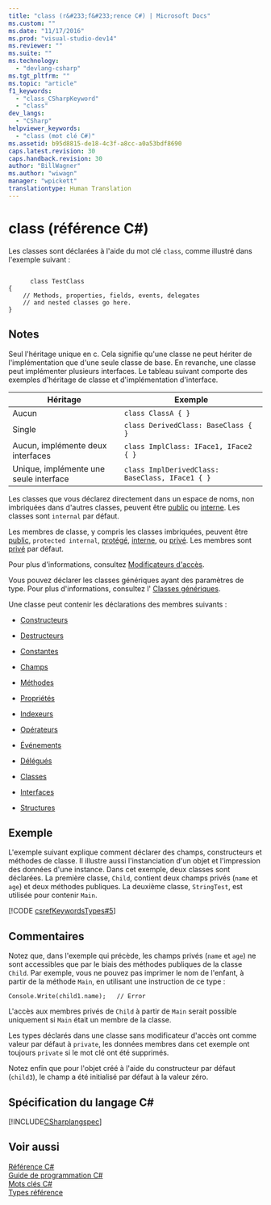 ```yaml
---
title: "class (r&#233;f&#233;rence C#) | Microsoft Docs"
ms.custom: ""
ms.date: "11/17/2016"
ms.prod: "visual-studio-dev14"
ms.reviewer: ""
ms.suite: ""
ms.technology: 
  - "devlang-csharp"
ms.tgt_pltfrm: ""
ms.topic: "article"
f1_keywords: 
  - "class_CSharpKeyword"
  - "class"
dev_langs: 
  - "CSharp"
helpviewer_keywords: 
  - "class (mot clé C#)"
ms.assetid: b95d8815-de18-4c3f-a8cc-a0a53bdf8690
caps.latest.revision: 30
caps.handback.revision: 30
author: "BillWagner"
ms.author: "wiwagn"
manager: "wpickett"
translationtype: Human Translation
---
```

# class (r&#233;f&#233;rence C#)
Les classes sont déclarées à l'aide du mot clé `class`, comme illustré dans l'exemple suivant :  
  
```  
  
      class TestClass  
{  
    // Methods, properties, fields, events, delegates   
    // and nested classes go here.  
}  
```  
  
## Notes  
 Seul l'héritage unique en c.  Cela signifie qu'une classe ne peut hériter de l'implémentation que d'une seule classe de base.  En revanche, une classe peut implémenter plusieurs interfaces.  Le tableau suivant comporte des exemples d'héritage de classe et d'implémentation d'interface.  
  
|Héritage|Exemple|  
|--------------|-------------|  
|Aucun|`class ClassA { }`|  
|Single|`class DerivedClass: BaseClass { }`|  
|Aucun, implémente deux interfaces|`class ImplClass: IFace1, IFace2 { }`|  
|Unique, implémente une seule interface|`class ImplDerivedClass: BaseClass, IFace1 { }`|  
  
 Les classes que vous déclarez directement dans un espace de noms, non imbriquées dans d'autres classes, peuvent être [public](../../../csharp/language-reference/keywords/public.md) ou [interne](../../../csharp/language-reference/keywords/internal.md).  Les classes sont `internal` par défaut.  
  
 Les membres de classe, y compris les classes imbriquées, peuvent être [public](../../../csharp/language-reference/keywords/public.md), `protected internal`, [protégé](../../../csharp/language-reference/keywords/protected.md), [interne](../../../csharp/language-reference/keywords/internal.md), ou [privé](../../../csharp/language-reference/keywords/private.md).  Les membres sont [privé](../../../csharp/language-reference/keywords/private.md) par défaut.  
  
 Pour plus d'informations, consultez [Modificateurs d'accès](../../../csharp/programming-guide/classes-and-structs/access-modifiers.md).  
  
 Vous pouvez déclarer les classes génériques ayant des paramètres de type.  Pour plus d'informations, consultez l' [Classes génériques](../../../csharp/programming-guide/generics/generic-classes.md).  
  
 Une classe peut contenir les déclarations des membres suivants :  
  
-   [Constructeurs](../../../csharp/programming-guide/classes-and-structs/constructors.md)  
  
-   [Destructeurs](../../../csharp/programming-guide/classes-and-structs/destructors.md)  
  
-   [Constantes](../../../csharp/programming-guide/classes-and-structs/constants.md)  
  
-   [Champs](../../../csharp/programming-guide/classes-and-structs/fields.md)  
  
-   [Méthodes](../../../csharp/programming-guide/classes-and-structs/methods.md)  
  
-   [Propriétés](../../../csharp/programming-guide/classes-and-structs/properties.md)  
  
-   [Indexeurs](../../../csharp/programming-guide/indexers/index.md)  
  
-   [Opérateurs](../../../csharp/programming-guide/statements-expressions-operators/operators.md)  
  
-   [Événements](../../../csharp/programming-guide/events/index.md)  
  
-   [Délégués](../../../csharp/programming-guide/delegates/index.md)  
  
-   [Classes](../../../csharp/programming-guide/classes-and-structs/classes.md)  
  
-   [Interfaces](../../../csharp/programming-guide/interfaces/index.md)  
  
-   [Structures](../../../csharp/programming-guide/classes-and-structs/structs.md)  
  
## Exemple  
 L'exemple suivant explique comment déclarer des champs, constructeurs et méthodes de classe.  Il illustre aussi l'instanciation d'un objet et l'impression des données d'une instance.  Dans cet exemple, deux classes sont déclarées. La première classe, `Child`, contient deux champs privés \(`name` et `age`\) et deux méthodes publiques.  La deuxième classe, `StringTest`, est utilisée pour contenir `Main`.  
  
 [!CODE [csrefKeywordsTypes#5](../CodeSnippet/VS_Snippets_VBCSharp/csrefKeywordsTypes#5)]  
  
## Commentaires  
 Notez que, dans l'exemple qui précède, les champs privés \(`name` et `age`\) ne sont accessibles que par le biais des méthodes publiques de la classe `Child`.  Par exemple, vous ne pouvez pas imprimer le nom de l'enfant, à partir de la méthode `Main`, en utilisant une instruction de ce type :  
  
```  
Console.Write(child1.name);   // Error  
```  
  
 L'accès aux membres privés de `Child` à partir de `Main` serait possible uniquement si `Main` était un membre de la classe.  
  
 Les types déclarés dans une classe sans modificateur d'accès ont comme valeur par défaut à `private`, les données membres dans cet exemple ont toujours `private` si le mot clé ont été supprimés.  
  
 Notez enfin que pour l'objet créé à l'aide du constructeur par défaut \(`child3`\), le champ  a été initialisé par défaut à la valeur zéro.  
  
## Spécification du langage C\#  
 [!INCLUDE[CSharplangspec](../../../csharp/language-reference/keywords/includes/csharplangspec_md.md)]  
  
## Voir aussi  
 [Référence C\#](../../../csharp/language-reference/index.md)   
 [Guide de programmation C\#](../../../csharp/programming-guide/index.md)   
 [Mots clés C\#](../../../csharp/language-reference/keywords/index.md)   
 [Types référence](../../../csharp/language-reference/keywords/reference-types.md)